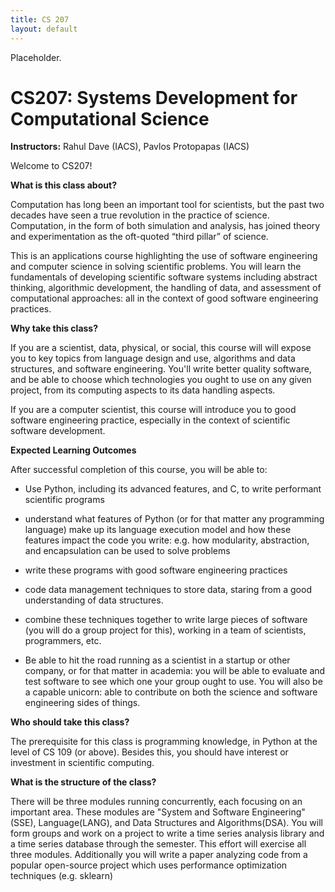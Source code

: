 ```yaml
---
title: CS 207
layout: default
---
```

Placeholder.
# CS207: Systems Development for Computational Science

**Instructors:** Rahul Dave (IACS), Pavlos Protopapas (IACS)

Welcome to CS207!

**What is this class about?**

Computation has long been an important tool for scientists, but the past two decades have seen a true revolution in the practice of science. Computation, in the form of both simulation and analysis, has joined theory and experimentation as the oft-quoted “third pillar” of science.

This is an applications course highlighting the use of software engineering and computer science in solving scientific problems. You will learn the
fundamentals of developing scientific software systems including abstract thinking, algorithmic development, the handling of data, and assessment of computational approaches: all in the context of good software engineering practices.



**Why take this class?**

If you are a scientist, data, physical, or social, this course will will expose you to key topics from language design and use, algorithms and data structures, and software engineering. You'll write better quality software, and be able to choose which technologies you ought to use on any given project, from its computing aspects to its data handling aspects.

If you are a computer scientist, this course will introduce you to good software engineering practice, especially in the context of scientific software development.

**Expected Learning Outcomes**

After successful completion of this course, you will be able to:

* Use Python, including its advanced features, and C, to write performant scientific programs

* understand what features of Python (or for that matter any programming language) make up its language execution model and how these features impact the code you write: e.g. how modularity, abstraction, and encapsulation can be used to solve problems

* write these programs with good software engineering practices

* code data management techniques to store data, staring from a good understanding of data structures.

* combine these techniques together to write large pieces of software (you will do a group project for this), working in a team of scientists, programmers, etc.

* Be able to hit the road running as a scientist in a startup or other company, or for that matter in academia: you will be able to evaluate and test software to see which one your group ought to use. You will also be a capable unicorn: able to contribute on both the science and software engineering sides of things.


**Who should take this class?**

The prerequisite for this class is programming knowledge, in Python at the level of CS 109 (or above). Besides this, you should have interest or investment in scientific computing.

**What is the structure of the class?**

There will be three modules running concurrently, each focusing on an important area. These modules are "System and Software Engineering" (SSE), Language(LANG), and Data Structures and Algorithms(DSA). You will form groups and work on a project to write a time series analysis library and a time series database through the semester. This effort will exercise all three modules. Additionally you will write a paper analyzing code from a popular open-source project which uses performance optimization techniques (e.g. sklearn)
